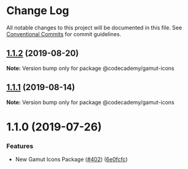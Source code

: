 # Change Log

All notable changes to this project will be documented in this file.
See [Conventional Commits](https://conventionalcommits.org) for commit guidelines.

## [1.1.2](https://github.com/RyzacInc/client-modules/compare/@codecademy/gamut-icons@1.1.1...@codecademy/gamut-icons@1.1.2) (2019-08-20)

**Note:** Version bump only for package @codecademy/gamut-icons





## [1.1.1](https://github.com/codecademy-engineering/client-modules/compare/@codecademy/gamut-icons@1.1.0...@codecademy/gamut-icons@1.1.1) (2019-08-14)

**Note:** Version bump only for package @codecademy/gamut-icons





# 1.1.0 (2019-07-26)


### Features

* New Gamut Icons Package ([#402](https://github.com/codecademy-engineering/client-modules/issues/402)) ([6e0fcfc](https://github.com/codecademy-engineering/client-modules/commit/6e0fcfc))
